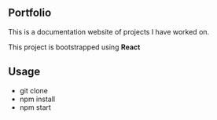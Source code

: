 ## Portfolio

This is a documentation website of projects I have worked on.

This project is bootstrapped using **React**

## Usage

- git clone
- npm install
- npm start
